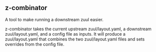 z-combinator
------------


A tool to make running a downstream zuul easier.


z-combinator takes the current upstream zuul/layout.yaml, a downstream zuul/layout.yaml, and a config file as inputs. It will produce a zuul/layout.yaml that combines the two zuul/layout.yaml files and sets overrides from the config file.
